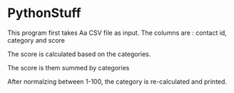 # PythonStuff
This program first takes Aa CSV file as input. The columns are : contact id, category and score

The score is calculated based on the categories.

The score is them summed by categories

After normalzing between 1-100, the category is re-calculated and printed.
